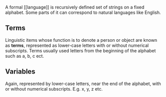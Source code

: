 A formal [[language]] is recursively defined set of strings on a fixed alphabet. Some parts of it can correspond to natural languages like English.

## Terms
Linguistic items whose function is to denote a person or object are known as **terms**, represented as lower-case letters with or without numerical subscripts. Terms usually used letters from the beginning of the alphabet such as a, b, c ect.

## Variables
Again, represented by lower-case letters, near the end of the alphabet, with or without numerical subscripts. E.g. x, y, z etc.